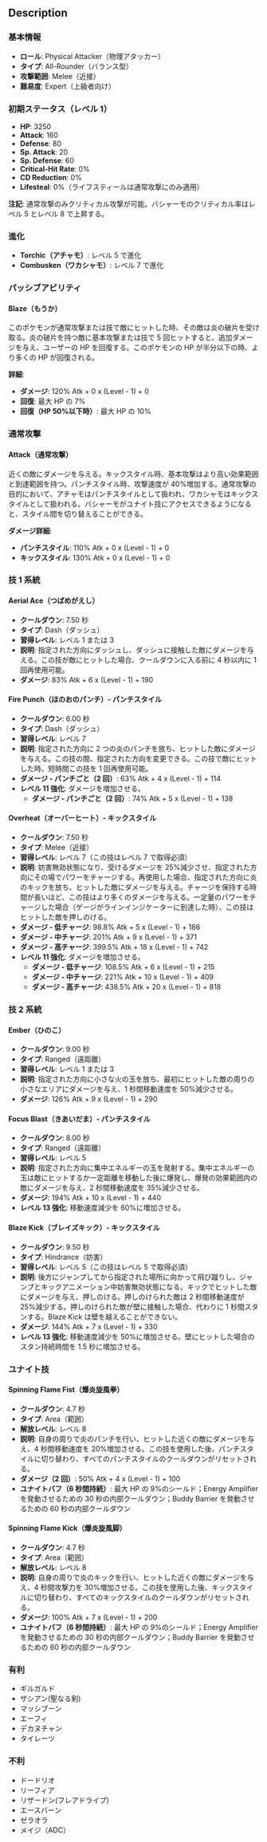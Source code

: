 ## Description

### 基本情報

- **ロール**: Physical Attacker（物理アタッカー）
- **タイプ**: All-Rounder（バランス型）
- **攻撃範囲**: Melee（近接）
- **難易度**: Expert（上級者向け）

### 初期ステータス（レベル 1）

- **HP**: 3250
- **Attack**: 160
- **Defense**: 80
- **Sp. Attack**: 20
- **Sp. Defense**: 60
- **Critical-Hit Rate**: 0%
- **CD Reduction**: 0%
- **Lifesteal**: 0%（ライフスティールは通常攻撃にのみ適用）

**注記**: 通常攻撃のみクリティカル攻撃が可能。バシャーモのクリティカル率はレベル 5 とレベル 8 で上昇する。

### 進化

- **Torchic（アチャモ）**: レベル 5 で進化
- **Combusken（ワカシャモ）**: レベル 7 で進化

### パッシブアビリティ

#### Blaze（もうか）

このポケモンが通常攻撃または技で敵にヒットした時、その敵は炎の破片を受け取る。炎の破片を持つ敵に基本攻撃または技で 5 回ヒットすると、追加ダメージを与え、ユーザーの HP を回復する。このポケモンの HP が半分以下の時、より多くの HP が回復される。

**詳細**:

- **ダメージ**: 120% Atk + 0 x (Level - 1) + 0
- **回復**: 最大 HP の 7%
- **回復（HP 50%以下時）**: 最大 HP の 10%

### 通常攻撃

#### Attack（通常攻撃）

近くの敵にダメージを与える。キックスタイル時、基本攻撃はより高い効果範囲と到達範囲を持つ。パンチスタイル時、攻撃速度が 40%増加する。通常攻撃の目的において、アチャモはパンチスタイルとして扱われ、ワカシャモはキックスタイルとして扱われる。バシャーモがユナイト技にアクセスできるようになると、スタイル間を切り替えることができる。

**ダメージ詳細**:

- **パンチスタイル**: 110% Atk + 0 x (Level - 1) + 0
- **キックスタイル**: 130% Atk + 0 x (Level - 1) + 0

### 技 1 系統

#### Aerial Ace（つばめがえし）

- **クールダウン**: 7.50 秒
- **タイプ**: Dash（ダッシュ）
- **習得レベル**: レベル 1 または 3
- **説明**: 指定された方向にダッシュし、ダッシュに接触した敵にダメージを与える。この技が敵にヒットした場合、クールダウンに入る前に 4 秒以内に 1 回再使用可能。
- **ダメージ**: 83% Atk + 6 x (Level - 1) + 190

#### Fire Punch（ほのおのパンチ）- パンチスタイル

- **クールダウン**: 6.00 秒
- **タイプ**: Dash（ダッシュ）
- **習得レベル**: レベル 7
- **説明**: 指定された方向に 2 つの炎のパンチを放ち、ヒットした敵にダメージを与える。この技の間、指定された方向を変更できる。この技で敵にヒットした時、短時間この技を 1 回再使用可能。
- **ダメージ - パンチごと（2 回）**: 63% Atk + 4 x (Level - 1) + 114
- **レベル 11 強化**: ダメージを増加させる。
  - **ダメージ - パンチごと（2 回）**: 74% Atk + 5 x (Level - 1) + 138

#### Overheat（オーバーヒート）- キックスタイル

- **クールダウン**: 7.50 秒
- **タイプ**: Melee（近接）
- **習得レベル**: レベル 7（この技はレベル 7 で取得必須）
- **説明**: 妨害無効状態になり、受けるダメージを 25%減少させ、指定された方向にその場でパワーをチャージする。再使用した場合、指定された方向に炎のキックを放ち、ヒットした敵にダメージを与える。チャージを保持する時間が長いほど、この技はより多くのダメージを与える。一定量のパワーをチャージした場合（ゲージがラインインジケーターに到達した時）、この技はヒットした敵を押しのける。
- **ダメージ - 低チャージ**: 98.8% Atk + 5 x (Level - 1) + 186
- **ダメージ - 中チャージ**: 201% Atk + 9 x (Level - 1) + 371
- **ダメージ - 高チャージ**: 399.5% Atk + 18 x (Level - 1) + 742
- **レベル 11 強化**: ダメージを増加させる。
  - **ダメージ - 低チャージ**: 108.5% Atk + 6 x (Level - 1) + 215
  - **ダメージ - 中チャージ**: 221% Atk + 10 x (Level - 1) + 409
  - **ダメージ - 高チャージ**: 438.5% Atk + 20 x (Level - 1) + 818

### 技 2 系統

#### Ember（ひのこ）

- **クールダウン**: 9.00 秒
- **タイプ**: Ranged（遠距離）
- **習得レベル**: レベル 1 または 3
- **説明**: 指定された方向に小さな火の玉を放ち、最初にヒットした敵の周りの小さなエリアにダメージを与え、1 秒間移動速度を 50%減少させる。
- **ダメージ**: 126% Atk + 9 x (Level - 1) + 290

#### Focus Blast（きあいだま）- パンチスタイル

- **クールダウン**: 8.00 秒
- **タイプ**: Ranged（遠距離）
- **習得レベル**: レベル 5
- **説明**: 指定された方向に集中エネルギーの玉を発射する。集中エネルギーの玉は敵にヒットするか一定距離を移動した後に爆発し、爆発の効果範囲内の敵にダメージを与え、2 秒間移動速度を 35%減少させる。
- **ダメージ**: 194% Atk + 10 x (Level - 1) + 440
- **レベル 13 強化**: 移動速度減少を 60%に増加させる。

#### Blaze Kick（ブレイズキック）- キックスタイル

- **クールダウン**: 9.50 秒
- **タイプ**: Hindrance（妨害）
- **習得レベル**: レベル 5（この技はレベル 5 で取得必須）
- **説明**: 後方にジャンプしてから指定された場所に向かって飛び蹴りし、ジャンプとキックアニメーション中妨害無効状態になる。キックでヒットした敵にダメージを与え、押しのける。押しのけられた敵は 2 秒間移動速度が 25%減少する。押しのけられた敵が壁に接触した場合、代わりに 1 秒間スタンする。Blaze Kick は壁を越えることができない。
- **ダメージ**: 144% Atk + 7 x (Level - 1) + 330
- **レベル 13 強化**: 移動速度減少を 50%に増加させる。壁にヒットした場合のスタン持続時間を 1.5 秒に増加させる。

### ユナイト技

#### Spinning Flame Fist（爆炎旋風拳）

- **クールダウン**: 4.7 秒
- **タイプ**: Area（範囲）
- **解放レベル**: レベル 8
- **説明**: 自身の周りで炎のパンチを行い、ヒットした近くの敵にダメージを与え、4 秒間移動速度を 20%増加させる。この技を使用した後、パンチスタイルに切り替わり、すべてのパンチスタイルのクールダウンがリセットされる。
- **ダメージ（2 回）**: 50% Atk + 4 x (Level - 1) + 100
- **ユナイトバフ（6 秒間持続）**: 最大 HP の 9%のシールド；Energy Amplifier を発動させるための 30 秒の内部クールダウン；Buddy Barrier を発動させるための 60 秒の内部クールダウン

#### Spinning Flame Kick（爆炎旋風脚）

- **クールダウン**: 4.7 秒
- **タイプ**: Area（範囲）
- **解放レベル**: レベル 8
- **説明**: 自身の周りで炎のキックを行い、ヒットした近くの敵にダメージを与え、4 秒間攻撃力を 30%増加させる。この技を使用した後、キックスタイルに切り替わり、すべてのキックスタイルのクールダウンがリセットされる。
- **ダメージ**: 100% Atk + 7 x (Level - 1) + 200
- **ユナイトバフ（6 秒間持続）**: 最大 HP の 9%のシールド；Energy Amplifier を発動させるための 30 秒の内部クールダウン；Buddy Barrier を発動させるための 60 秒の内部クールダウン

### 有利

- ギルガルド
- ザシアン(聖なる剣)
- マッシブーン
- エーフィ
- デカヌチャン
- タイレーツ

### 不利

- ドードリオ
- リーフィア
- リザードン(フレアドライブ)
- エースバーン
- ゼラオラ
- メイジ（ADC）
